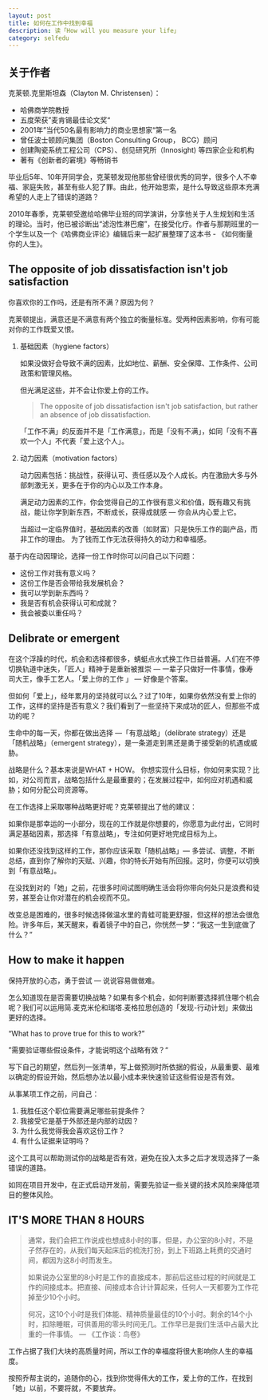 ```yaml
---
layout: post
title: 如何在工作中找到幸福
description: 读「How will you measure your life」
category: selfedu
---
```


## 关于作者

克莱顿.克里斯坦森（Clayton M. Christensen）：

* 哈佛商学院教授
* 五度荣获”麦肯锡最佳论文奖“
* 2001年”当代50名最有影响力的商业思想家“第一名
* 曾任波士顿顾问集团（Boston Consulting Group， BCG）顾问
* 创建陶瓷系统工程公司（CPS）、创见研究所（Innosight) 等四家企业和机构
* 著有《创新者的窘境》等畅销书

毕业后5年、10年开同学会，克莱顿发现他那些曾经很优秀的同学，很多个人不幸福、家庭失败，甚至有些人犯了罪。由此，他开始思索，是什么导致这些原本充满希望的人走上了错误的道路？

2010年春季，克莱顿受邀给哈佛毕业班的同学演讲，分享他关于人生规划和生活的理论。当时，他已被诊断出“滤泡性淋巴瘤”，在接受化疗。作者与那期班里的一个学生以及一个《哈佛商业评论》编辑后来一起扩展整理了这本书 - 《如何衡量你的人生》。

## The opposite of job dissatisfaction isn't job satisfaction

你喜欢你的工作吗，还是有所不满？原因为何？

克莱顿提出，满意还是不满意有两个独立的衡量标准。受两种因素影响，你有可能对你的工作既爱又恨。

1. 基础因素（hygiene factors）

   如果没做好会导致不满的因素，比如地位、薪酬、安全保障、工作条件、公司政策和管理风格。

   但光满足这些，并不会让你爱上你的工作。

   > The opposite of job dissatisfaction isn't job satisfaction, but rather an absence of job dissatisfaction.

   「工作不满」的反面并不是「工作满意」，而是「没有不满」，如同「没有不喜欢一个人」不代表「爱上这个人」。

2. 动力因素（motivation factors）

   动力因素包括：挑战性，获得认可、责任感以及个人成长。内在激励大多与外部刺激无关，更多在于你的内心以及工作本身。

   满足动力因素的工作，你会觉得自己的工作很有意义和价值，既有趣又有挑战，能让你学到新东西，不断成长，获得成就感 — 你会从内心爱上它。

   当超过一定临界值时，基础因素的改善（如财富）只是快乐工作的副产品，而非工作的理由。 为了钱而工作无法获得持久的动力和幸福感。

基于内在动因理论，选择一份工作时你可以问自己以下问题：

* 这份工作对我有意义吗？
* 这份工作是否会带给我发展机会？
* 我可以学到新东西吗？
* 我是否有机会获得认可和成就？
* 我会被委以重任吗？

## Delibrate or emergent

在这个浮躁的时代，机会和选择都很多，蜻蜓点水式换工作日益普遍。人们在不停切换轨道中迷失，「匠人」精神于是重新被推崇 — 一辈子只做好一件事情，像寿司大王，像手工艺人。「爱上你的工作 」 — 好像是个答案。

但如何「爱上」，经年累月的坚持就可以么？过了10年，如果你依然没有爱上你的工作，这样的坚持是否有意义？我们看到了一些坚持下来成功的匠人，但那些不成功的呢？

生命中的每一天，你都在做出选择 —「有意战略」（delibrate strategy）还是「随机战略」（emergent strategy），是一条道走到黑还是勇于接受新的机遇或威胁。

战略是什么？基本来说是WHAT + HOW。 你想实现什么目标，你如何来实现？比如，对公司而言，战略包括什么是最重要的；在发展过程中，如何应对机遇和威胁；如何分配公司资源等。

在工作选择上采取哪种战略更好呢？克莱顿提出了他的建议：

如果你是那幸运的一小部分，现在的工作就是你想要的，你愿意为此付出，它同时满足基础因素，那选择「有意战略」，专注如何更好地完成目标为上。

如果你还没找到这样的工作，那你应该采取「随机战略」— 多尝试、调整，不断总结，直到你了解你的天赋、兴趣，你的特长开始有所回报。这时，你便可以切换到「有意战略」。

在没找到对的「她」之前，花很多时间试图明确生活会将你带向何处只是浪费和徒劳，甚至会让你对潜在的机会视而不见。

改变总是困难的，很多时候选择做温水里的青蛙可能更舒服，但这样的想法会很危险。许多年后，某天醒来，看着镜子中的自己，你恍然一梦：“我这一生到底做了什么？”

## How to make it happen

保持开放的心态，勇于尝试 — 说说容易做做难。

怎么知道现在是否需要切换战略？如果有多个机会，如何判断要选择抓住哪个机会呢？我们可以运用简.麦克米伦和瑞塔.麦格拉思创造的「发现-行动计划」来做出更好的选择。

“What has to prove true for this to work?”

”需要验证哪些假设条件，才能说明这个战略有效？“

写下自己的期望，然后列一张清单，写上做预测时所依据的假设，从最重要、最难以确定的假设开始，然后想办法以最小成本来快速验证这些假设是否有效。

从事某项工作之前，问自己：

1. 我胜任这个职位需要满足哪些前提条件？
2. 我接受它是基于外部还是内部的动因？
3. 为什么我觉得我会喜欢这份工作？
4. 有什么证据来证明吗？

这个工具可以帮助测试你的战略是否有效，避免在投入太多之后才发现选择了一条错误的道路。

如同在项目开发中，在正式启动开发前，需要先验证一些关键的技术风险来降低项目的整体风险。

## IT'S MORE THAN 8 HOURS

> 通常，我们会把工作说成也想成8小时的事，但是，办公室的8小时，不是孑然存在的，从我们每天起床后的梳洗打扮，到上下班路上耗费的交通时间，都因为这8小时而发生。
>
> 如果说办公室里的8小时是工作的直接成本，那前后这些过程的时间就是工作的间接成本。把直接、间接成本合计计算起来，任何人一天都要为工作花掉至少10个小时。
>
> 何况，这10个小时是我们体能、精神质量最佳的10个小时。剩余的14个小时，扣除睡眠，可供善用的零头时间无几。工作早已是我们生活中占最大比重的一件事情。  — 《工作谈：鸟卷》

工作占据了我们大块的高质量时间，所以工作的幸福度将很大影响你人生的幸福度。

按照乔帮主说的，追随你的心，找到你觉得伟大的工作，爱上你的工作，在找到「她」以前，不要将就，不要放弃。